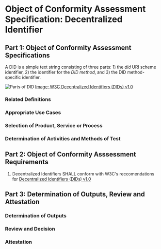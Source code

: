 # Object of Conformity Assessment Specification: Decentralized Identifier

## Part 1: Object of Conformity Assessment Specifications

A DID is a simple text string consisting of three parts: 1) the _did_ URI scheme identifier, 2) the identifier for the _DID method_, and 3) the DID method-specific identifier.

![Parts of DID](../images/parts-of-did.png)
[Image: W3C Decentralized Identifiers (DIDs) v1.0](https://www.w3.org/TR/did-core/)

### Related Definitions

### Appropriate Use Cases

### Selection of Product, Service or Process

### Determination of Activities and Methods of Test

## Part 2: Object of Conformity Asssessment Requirements

1. Decentralized Identifiers SHALL conform with W3C's reccomendations for [Decentralized Identifiers (DIDs) v1.0](https://www.w3.org/TR/did-core/)

## Part 3: Determination of Outputs, Review and Attestation

### Determination of Outputs

### Review and Decision

### Attestation
